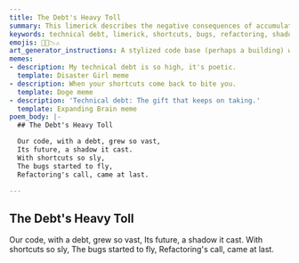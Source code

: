 ```yaml
---
title: The Debt's Heavy Toll
summary: This limerick describes the negative consequences of accumulating technical debt, where shortcuts lead to bugs and a shadowed future, ultimately necessitating refactoring.
keywords: technical debt, limerick, shortcuts, bugs, refactoring, shadow, future, code, consequences
emojis: 💸🐛📉⚠️
art_generator_instructions: A stylized code base (perhaps a building) with cracks and crumbling sections, weighed down by heavy chains labeled "technical debt." Small, mischievous bugs are flying out of the cracks. In the distance, a glowing "refactoring" tool is approaching, ready to mend the damage. The overall feeling should be one of warning, the burden of poor choices, and the eventual need for corrective action.
memes:
- description: My technical debt is so high, it's poetic.
  template: Disaster Girl meme
- description: When your shortcuts come back to bite you.
  template: Doge meme
- description: 'Technical debt: The gift that keeps on taking.'
  template: Expanding Brain meme
poem_body: |-
  ## The Debt's Heavy Toll

  Our code, with a debt, grew so vast,
  Its future, a shadow it cast.
  With shortcuts so sly,
  The bugs started to fly,
  Refactoring's call, came at last.

---
```

## The Debt's Heavy Toll

Our code, with a debt, grew so vast,
Its future, a shadow it cast.
With shortcuts so sly,
The bugs started to fly,
Refactoring's call, came at last.